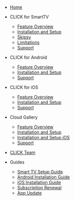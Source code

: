 <!-- docs/_sidebar.md -->

* [Home](README.md)

* CLICK for SmartTV  
  * [Feature Overview](overview_tv.md)
  * [Installation and Setup](install_tv.md)
  * [Skipsy](skipsy.md)
  * [Limitations](limitations_tv.md)
  * [Support](support.md)

* CLICK for Android  
  * [Feature Overview](overview_android.md)
  * [Installation and Setup](install_android.md)
  * [Support](support.md)

* CLICK for iOS  
  * [Feature Overview](overview_ios.md)
  * [Installation and Setup](install_ios.md)
  * [Support](support.md)

* Cloud Gallery
  * [Feature Overview](cloud_overview.md)
  * [Installation and Setup](cloud_install.md)
  * [Installation and Setup iOS](cloud_install_ios.md)
  * [Support](support.md)

* [CLICK Team](join.md)

* Guides  
  * [Smart TV Setup Guide](install_tv.md)
  * [Android Installation Guide](install_android.md)
  * [iOS Installation Guide](install_ios.md)
  * [Subscription Renewal](renewal.md)
  * [App Update](update.md)
